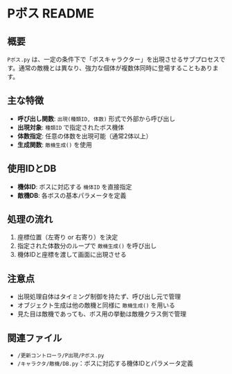 # Pボス README

## 概要
`Pボス.py` は、一定の条件下で「ボスキャラクター」を出現させるサブプロセスです。通常の敵機とは異なり、強力な個体が複数体同時に登場することもあります。

## 主な特徴
- **呼び出し関数**: `出現(種類ID, 体数)` 形式で外部から呼び出し
- **出現対象**: `種類ID` で指定されたボス機体
- **体数指定**: 任意の体数を出現可能（通常2体以上）
- **生成関数**: `敵機生成()` を使用

## 使用IDとDB
- **機体ID**: ボスに対応する `機体ID` を直接指定
- **敵機DB**: 各ボスの基本パラメータを定義

## 処理の流れ
1. 座標位置（左寄り or 右寄り）を決定
2. 指定された体数分のループで `敵機生成()` を呼び出し
3. 機体IDと座標を渡して画面に出現させる

## 注意点
- 出現処理自体はタイミング制御を持たず、呼び出し元で管理
- オブジェクト生成は他の敵機と同様に `敵機生成()` を用いる
- 見た目は敵機であっても、ボス用の挙動は敵機クラス側で管理

## 関連ファイル
- `/更新コントローラ/P出現/Pボス.py`
- `/キャラクタ/敵機/DB.py`：ボスに対応する機体IDとパラメータ定義
